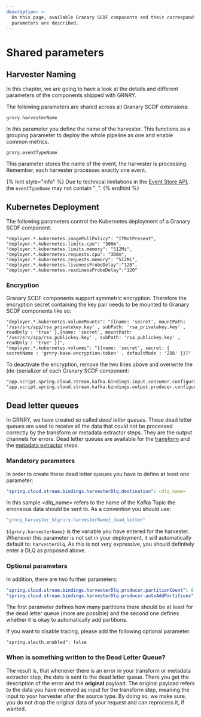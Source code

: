 ```yaml
---
description: >-
  On this page, available Granary SCDF components and their corresponding
  parameters are described.
---
```


# Shared parameters

## Harvester Naming

In this chapter, we are going to have a look at the details and different parameters of the components shipped with GRNRY.

The following parameters are shared across all Granary SCDF extensions:

```text
grnry.harvesterName
```

In this parameter you define the name of the harvester. This functions as a grouping parameter to deploy the whole pipeline as one and enable common metrics.

```text
grnry.eventTypeName
```

This parameter stores the name of the event, the harvester is processing. Remember, each harvester processes exactly one event.

{% hint style="info" %}
Due to technical limitations in the [Event Store API](../../api-reference/event-store-api.md), the `eventTypeName` may not contain "`_`".
{% endhint %}

## Kubernetes Deployment

The following parameters control the Kubernetes deployment of a Granary SCDF component:

```text
"deployer.*.kubernetes.imagePullPolicy": "IfNotPresent",
"deployer.*.kubernetes.limits.cpu": "300m",
"deployer.*.kubernetes.limits.memory": "512Mi",
"deployer.*.kubernetes.requests.cpu": "300m",
"deployer.*.kubernetes.requests.memory": "512Mi",
"deployer.*.kubernetes.livenessProbeDelay":"120",
"deployer.*.kubernetes.readinessProbeDelay":"120"
```

### Encryption

Granary SCDF components support symmetric encryption. Therefore the encryption secret containing the key pair needs to be mounted to Granary SCDF components like so:

```text
"deployer.*.kubernetes.volumeMounts": "[{name: 'secret', mountPath: '/usr/src/app/rsa_privatekey.key' , subPath: 'rsa_privatekey.key' , readOnly : 'true' },{name: 'secret', mountPath: '/usr/src/app/rsa_publickey.key' , subPath: 'rsa_publickey.key' , readOnly : 'true' }]",
"deployer.*.kubernetes.volumes": "[{name: 'secret', secret: { secretName : 'grnry-base-encryption-token' , defaultMode : '256' }}]"
```

To deactivate the encryption, remove the two lines above and overwrite the \(de-\)serializer of each Granary SCDF component:

```text
"app.script.spring.cloud.stream.kafka.bindings.input.consumer.configuration.value.deserializer":"org.apache.kafka.common.serialization.ByteArrayDeserializer",
"app.script.spring.cloud.stream.kafka.bindings.output.producer.configuration.value.se
```

## Dead letter queues

In GRNRY, we have created so called _dead letter queues_. These dead letter queues are used to receive all the data that could not be processed correctly by the transform or metadata extractor steps. They are the output channels for errors. Dead letter queues are available for the [transform](scriptable-transform.md) and the [metadata extractor](metadata-extractor.md) steps.

### Mandatory parameters

In order to create these dead letter queues you have to define at least one parameter:

```yaml
"spring.cloud.stream.bindings.harvesterDlq.destination": <dlq_name>
```

In this sample &lt;dlq\_name&gt; refers to the name of the Kafka Topic the erroneous data should be sent to. As a convention you should use: 

```yaml
"grnry_harvester_${grnry.harvesterName}_dead_letter"
```

`${grnry.harvesterName}` is the variable you have entered for the harvester. Whenever this parameter is not set in your deployment, it will automatically default to: `harvesterDlq`. As this is not very expressive, you should definitely enter a DLQ as proposed above.

### Optional parameters

In addition, there are two further parameters:

```yaml
"spring.cloud.stream.bindings.harvesterDlq.producer.partitionCount": 6
"spring.cloud.stream.bindings.harvesterDlq.producer.autoAddPartitions": true
```

The first parameter defines how many partitions there should be at least for the dead letter queue \(more are possible\) and the second one defines whether it is okay to automatically add partitions.

If you want to disable tracing, please add the following optional parameter:

```text
"spring.sleuth.enabled": false
```

### When is something written to the Dead Letter Queue?

The result is, that whenever there is an error in your transform or metadata extractor step, the data is sent to the dead letter queue. There you get the description of the error and the **original** payload. The original payload refers to the data you have received as input for the transform step, meaning the input to your harvester after the source type. By doing so, we make sure, you do not drop the original data of your request and can reprocess it, if wanted.



